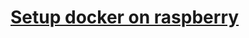 # [Setup docker on raspberry](https://withblue.ink/2019/07/13/yes-you-can-run-docker-on-raspbian.html)
